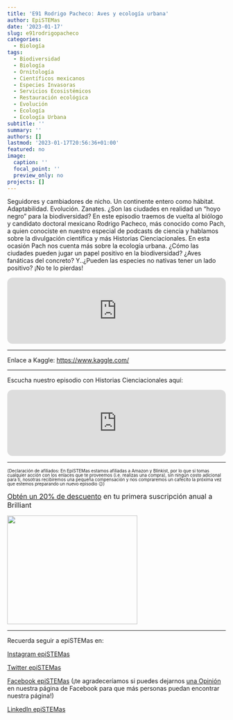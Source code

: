 ```yaml
---
title: 'E91 Rodrigo Pacheco: Aves y ecología urbana'
author: EpiSTEMas
date: '2023-01-17'
slug: e91rodrigopacheco
categories:
  - Biología
tags:
  - Biodiversidad
  - Biología
  - Ornitología
  - Científicos mexicanos
  - Especies Invasoras
  - Servicios Ecosistémicos
  - Restauración ecológica
  - Evolución
  - Ecología
  - Ecología Urbana
subtitle: ''
summary: ''
authors: []
lastmod: '2023-01-17T20:56:36+01:00'
featured: no
image:
  caption: ''
  focal_point: ''
  preview_only: no
projects: []
---
```


Seguidores y cambiadores de nicho. Un continente entero como hábitat. Adaptabilidad. Evolución. Zanates. ¿Son las ciudades en realidad un “hoyo negro” para la biodiversidad? En este episodio traemos de vuelta al biólogo y candidato doctoral mexicano Rodrigo Pacheco, más conocido como Pach, a quien conociste en nuestro especial de podcasts de ciencia y hablamos sobre la divulgación científica y más Historias Cienciacionales. En esta ocasión Pach nos cuenta más sobre la ecología urbana. ¿Cómo las ciudades pueden jugar un papel positivo en la biodiversidad? ¿Aves fanáticas del concreto? Y..¿Pueden las especies no nativas tener un lado positivo? ¡No te lo pierdas!

<iframe style="border-radius:12px" src="https://open.spotify.com/embed/episode/2tiTYMkoBXUQmWQqHj3tZ7?utm_source=generator" width="100%" height="152" frameBorder="0" allowfullscreen="" allow="autoplay; clipboard-write; encrypted-media; fullscreen; picture-in-picture" loading="lazy"></iframe>

- - - - -

Enlace a Kaggle: https://www.kaggle.com/

- - - - -

Escucha nuestro episodio con Historias Cienciacionales aquí: 

<iframe style="border-radius:12px" src="https://open.spotify.com/embed/episode/0p25yMx9PdHT90eG1Sijab?utm_source=generator&theme=0" width="100%" height="152" frameBorder="0" allowfullscreen="" allow="autoplay; clipboard-write; encrypted-media; fullscreen; picture-in-picture" loading="lazy"></iframe>


- - - - -

<font size = 1.5> <p style = "line-height:1"> 
(Declaración de afiliados: En EpiSTEMas estamos afiliadas a Amazon y Blinkist, por lo que si tomas cualquier acción con los enlaces que te proveemos (i.e. realizas una compra), sin ningún costo adicional para tí, nosotras recibiremos una pequeña compensación y nos compraremos un cafecito la próxima vez que estemos preparando un nuevo episodio 😉) 
</font> </p>

<font size="3"> 

[Obtén un 20% de descuento](https://brilliant.sjv.io/c/2994553/1003358/12858?subId1=EpiSTEMas&u=http%3A%2F%2Fbrilliant.org%2Fimpactnetwork%2F) en tu primera suscripción anual a Brilliant </font>


<a href="https://brilliant.sjv.io/c/2994553/1003364/12858?subId1=epiSTEMas&u=http%3A%2F%2Fbrilliant.org%2Fimpactnetwork%2F%3Firclickid%3D%7Bclickid%7D%26utm_medium%3Daffiliates%26utm_campaign%3D%7Birpid%7D%26utm_source%3D%7Bmp_value1%7D%26utm_content%3D%7Btimestamp%7D_%7Biradtype%7D_%7Biradname%7D%26utm_term%3D%7Bmp_value2%7D" target="_top" id="1003364"><img src="//a.impactradius-go.com/display-ad/12858-1003364" border="0" alt="" width="300" height="250"/></a><img height="0" width="0" src="https://imp.pxf.io/i/2994553/1003364/12858?subId1=epiSTEMas" style="position:absolute;visibility:hidden;" border="1" />


- - - - -

Recuerda seguir a epiSTEMas en:

[Instagram epiSTEMas](https://www.instagram.com/epistemas/)  

[Twitter epiSTEMas](https://twitter.com/epiSTEMas_Pod)

[Facebook epiSTEMas](https://www.facebook.com/epiSTEMasPod) (¡te agradeceríamos si puedes dejarnos [una Opinión](https://www.facebook.com/epiSTEMasPod/reviews/) en nuestra página de Facebook para que más personas puedan encontrar nuestra página!)

[LinkedIn epiSTEMas](https://www.linkedin.com/company/epistemas-podcast/)

